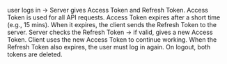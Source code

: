 user logs in → Server gives Access Token and Refresh Token.
Access Token is used for all API requests.
Access Token expires after a short time (e.g., 15 mins).
When it expires, the client sends the Refresh Token to the server.
Server checks the Refresh Token → if valid, gives a new Access Token.
Client uses the new Access Token to continue working.
When the Refresh Token also expires, the user must log in again.
On logout, both tokens are deleted.
